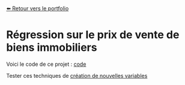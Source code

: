 [:arrow_left: Retour vers le portfolio](https://github.com/ThibaultLanthiez/Portfolio)

# Régression sur le prix de vente de biens immobiliers

Voici le code de ce projet : [code](https://github.com/ThibaultLanthiez/Regression-prix-vente-biens-immobiliers/blob/main/R%C3%A9gression%20prix%20de%20vente%20biens%20immobiliers.ipynb)

Tester ces techniques de [création de nouvelles variables](https://www.kaggle.com/matleonard/categorical-encodings)
